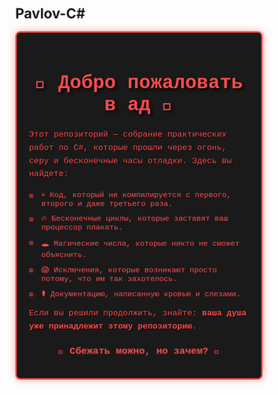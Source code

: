 # Pavlov-C#
<style>
    .doom-container {
  background-color: #1a1a1a;
  color: #ff4d4d;
  padding: 25px;
  border-radius: 10px;
  border: 3px solid #ff4d4d;
  font-family: 'Courier New', monospace;
  box-shadow: 0 0 15px rgba(255, 77, 77, 0.5);
}

.doom-title {
  text-align: center;
  font-size: 2.8em;
  margin-bottom: 25px;
  text-shadow: 3px 3px 6px #000000;
  animation: flicker 1.5s infinite alternate;
}

.doom-text {
  font-size: 1.2em;
  line-height: 1.6;
  margin-bottom: 20px;
  text-shadow: 1px 1px 2px #000000;
}

.doom-list {
  list-style-type: none;
  padding-left: 0;
}

.doom-list li {
  font-size: 1.1em;
  margin-bottom: 12px;
  padding-left: 25px;
  position: relative;
}

.doom-list li::before {
  content: '🖤';
  position: absolute;
  left: 0;
  filter: drop-shadow(1px 1px 2px #ff4d4d);
}

.doom-footer {
  text-align: center;
  margin-top: 25px;
  font-size: 1.4em;
  font-weight: bold;
  animation: pulse 2s infinite;
}

@keyframes flicker {
  0% {
    opacity: 1;
  }
  50% {
    opacity: 0.7;
  }
  100% {
    opacity: 1;
  }
}

@keyframes pulse {
  0% {
    transform: scale(1);
  }
  50% {
    transform: scale(1.05);
  }
  100% {
    transform: scale(1);
  }
}
</style>
<div class="doom-container">
        <h1 class="doom-title">🖤 Добро пожаловать в ад 🖤</h1>
        <p class="doom-text">
          Этот репозиторий — собрание практических работ по C#, которые прошли через огонь, серу и бесконечные часы отладки. 
          Здесь вы найдете:
        </p>
        <ul class="doom-list">
          <li>💀 Код, который не компилируется с первого, второго и даже третьего раза.</li>
          <li>🔥 Бесконечные циклы, которые заставят ваш процессор плакать.</li>
          <li>🕳️ Магические числа, которые никто не сможет объяснить.</li>
          <li>😱 Исключения, которые возникают просто потому, что им так захотелось.</li>
          <li>⚰️ Документацию, написанную кровью и слезами.</li>
        </ul>
        <p class="doom-text">
          Если вы решили продолжить, знайте: <strong>ваша душа уже принадлежит этому репозиторию</strong>.
        </p>
        <div class="doom-footer">
          <p>🚨 Сбежать можно, но зачем? 🚨</p>
        </div>
      </div>
